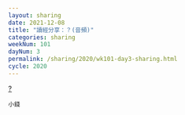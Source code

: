 ```yaml
---
layout: sharing
date: 2021-12-08
title: "讀經分享：？(音頻)"
categories: sharing
weekNum: 101
dayNum: 3
permalink: /sharing/2020/wk101-day3-sharing.html
cycle: 2020
---
```


[?](/media/sharing/2020/wk101/2021-12-08-bin.m4a)

`小錢`
